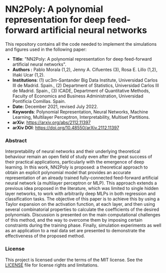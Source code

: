 # NN2Poly: A polynomial representation for deep feed-forward artificial neural networks
This repository contains all the code needed to implement the simulations and figures used in the following paper: 

* **Title**: "NN2Poly: A polynomial representation for deep feed-forward artificial neural networks".
* **Authors :** Pablo Morala (1,2), Jenny A. Cifuentes (3), Rosa E. Lillo (1,2), Iñaki Ucar (1,2).
* **Institutions**: (1) uc3m-Santander Big Data Institute, Universidad Carlos III de Madrid. Spain., (2) Department of Statistics, Universidad Carlos III de Madrid. Spain., (3) ICADE, Department of Quantitative Methods, Faculty of Economics and Business Administration, Universidad Pontificia Comillas. Spain.
* **Date:** December 2021, revised July 2022.
* **Keywords**: Polynomial Representation, Neural Networks, Machine Learning, Multilayer Perceptron, Interpretability, Multiset Partitions.
* **arXiv**: https://arxiv.org/abs/2112.11397
* **arXiv DOI**: https://doi.org/10.48550/arXiv.2112.11397

### Abstract
Interpretability of neural networks and their underlying theoretical behaviour remain an open field of study even after the great success of their practical applications, particularly with the emergence of deep learning. In this work, NN2Poly is proposed: a theoretical approach to obtain an explicit polynomial model that provides an accurate representation of an already trained fully-connected feed-forward artificial neural network (a multilayer perceptron or MLP). This approach extends a previous idea proposed in the literature, which was limited to single hidden layer networks, to work with arbitrarily deep MLPs in both regression and classification tasks. The objective of this paper is to achieve this by using a Taylor expansion on the activation function, at each layer, and then using several combinatorial properties to calculate the coefficients of the desired polynomials. Discussion is presented on the main computational challenges of this method, and the way to overcome them by imposing certain constraints during the training phase. Finally, simulation experiments as well as an application to a real data set are presented to demonstrate the effectiveness of the proposed method.

### License
This project is licensed under the terms of the MIT license. See the [LICENSE](LICENSE) file for license rights and limitations.

